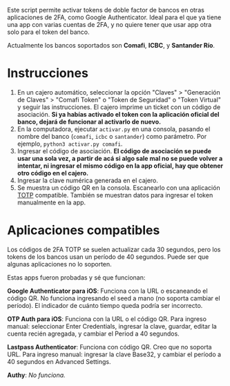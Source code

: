 Este script permite activar tokens de doble factor de bancos
en otras aplicaciones de 2FA, como Google Authenticator.
Ideal para el que ya tiene una app con varias cuentas de 2FA,
y no quiere tener que usar app otra solo para el token del banco.

Actualmente los bancos soportados son **Comafi**, **ICBC**, y **Santander Río**.

Instrucciones
=============

1. En un cajero automático, seleccionar la opción
"Claves" > "Generación de Claves" > "Comafi Token" o "Token de Seguridad" o "Token Virtual" y seguir las instrucciones.
El cajero imprime un ticket con un código de asociación.
**Si ya habías activado el token con la aplicación oficial del banco,
dejará de funcionar al activarlo de nuevo.**
2. En la computadora, ejecutar `activar.py` en una consola,
pasando el nombre del banco (`comafi`, `icbc` o `santander`) como parámetro.
Por ejemplo, `python3 activar.py comafi`.
3. Ingresar el código de asociación.
**El código de asociación se puede usar una sola vez,
a partir de acá si algo sale mal no se puede volver a intentar,
ni ingresar el mismo código en la app oficial,
hay que obtener otro código en el cajero.**
4. Ingresar la clave numérica generada en el cajero.
5. Se muestra un código QR en la consola.
Escanearlo con una aplicación [TOTP](https://en.wikipedia.org/wiki/Time-based_One-time_Password_algorithm) compatible.
También se muestran datos para ingresar el token manualmente en la app.

Aplicaciones compatibles
========================

Los códigos de 2FA TOTP se suelen actualizar cada 30 segundos,
pero los tokens de los bancos usan un período de 40 segundos.
Puede ser que algunas aplicaciones no lo soporten.

Estas apps fueron probadas y sé que funcionan:

**Google Authenticator para iOS**: Funciona con la URL o escaneando el código QR.
No funciona ingresando el seed a mano (no soporta cambiar el período).
El indicador de cuánto tiempo queda podría ser incorrecto.

**OTP Auth para iOS**: Funciona con la URL o el código QR.
Para ingreso manual: seleccionar Enter Credentials, ingresar la clave, guardar,
editar la cuenta recién agregada, y cambiar el Period a 40 segundos.

**Lastpass Authenticator**: Funciona con código QR. Creo que no soporta URL.
Para ingreso manual: ingresar la clave Base32, y cambiar el período a 40 segundos en Advanced Settings.

**Authy**: *No funciona.*

<!-- (TODO: agregar instrucciones de cómo probar si una app es compatible) -->
